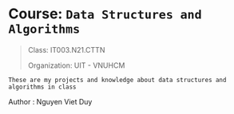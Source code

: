 # Course: `Data Structures and Algorithms`
> Class: IT003.N21.CTTN 
> 
> Organization: UIT - VNUHCM

`These are my projects and knowledge about data structures and algorithms in class`

Author : Nguyen Viet Duy
